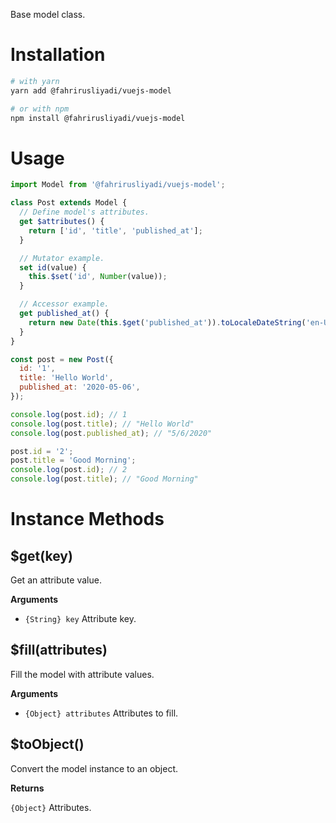 Base model class.

# Installation

```bash
# with yarn
yarn add @fahrirusliyadi/vuejs-model

# or with npm
npm install @fahrirusliyadi/vuejs-model
```

# Usage

```js
import Model from '@fahrirusliyadi/vuejs-model';

class Post extends Model {
  // Define model's attributes.
  get $attributes() {
    return ['id', 'title', 'published_at'];
  }

  // Mutator example.
  set id(value) {
    this.$set('id', Number(value));
  }

  // Accessor example.
  get published_at() {
    return new Date(this.$get('published_at')).toLocaleDateString('en-US');
  }
}

const post = new Post({
  id: '1',
  title: 'Hello World',
  published_at: '2020-05-06',
});

console.log(post.id); // 1
console.log(post.title); // "Hello World"
console.log(post.published_at); // "5/6/2020"

post.id = '2';
post.title = 'Good Morning';
console.log(post.id); // 2
console.log(post.title); // "Good Morning"
```

# Instance Methods

## \$get(key)

Get an attribute value.

**Arguments**

- `{String} key` Attribute key.

## \$fill(attributes)

Fill the model with attribute values.

**Arguments**

- `{Object} attributes` Attributes to fill.

## \$toObject()

Convert the model instance to an object.

**Returns**

`{Object}` Attributes.
